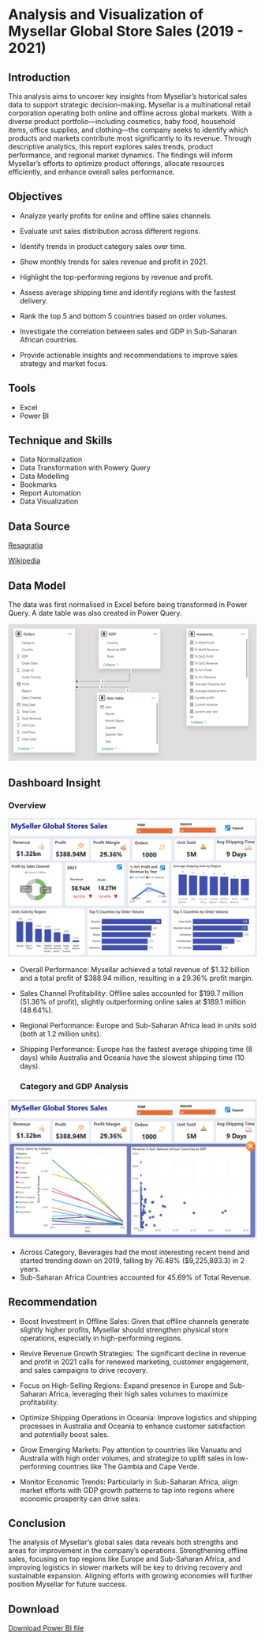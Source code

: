 # Analysis and Visualization of Mysellar Global Store Sales (2019 - 2021)

## Introduction
This analysis aims to uncover key insights from Mysellar’s historical sales data to support strategic decision-making. Mysellar is a multinational retail corporation operating both online and offline across global markets. With a diverse product portfolio—including cosmetics, baby food, household items, office supplies, and clothing—the company seeks to identify which products and markets contribute most significantly to its revenue.
Through descriptive analytics, this report explores sales trends, product performance, and regional market dynamics. The findings will inform Mysellar’s efforts to optimize product offerings, allocate resources efficiently, and enhance overall sales performance.

## Objectives 
- Analyze yearly profits for online and offline sales channels.

- Evaluate unit sales distribution across different regions.

- Identify trends in product category sales over time.

- Show monthly trends for sales revenue and profit in 2021.

- Highlight the top-performing regions by revenue and profit.

- Assess average shipping time and identify regions with the fastest delivery.

- Rank the top 5 and bottom 5 countries based on order volumes.

- Investigate the correlation between sales and GDP in Sub-Saharan African countries.

- Provide actionable insights and recommendations to improve sales strategy and market focus.

## Tools
- Excel
- Power BI
  
## Technique and Skills
- Data Normalization
- Data Transformation with Powery Query
- Data Modelling
- Bookmarks
- Report Automation
- Data Visualization
  
## Data Source
<a href = "https://resagratia.com/library/data-analytics-portfolio-and-capstone-project?"> Resagratia </a>

<a href = "https://en.wikipedia.org/wiki/List_of_African_countries_by_GDP_(nominal)"> Wikipedia </a>

## Data Model
The data was first normalised in Excel before being transformed in Power Query. A date table was also created in Power Query.

![Data Model](https://github.com/kyangchat-hosea/MySeller-Global-Store-Sales/blob/main/Images/MySeller%20Data%20Model.png)

## Dashboard Insight
### Overview 
![Overview dashboard](https://github.com/kyangchat-hosea/MySeller-Global-Store-Sales/blob/main/Images/MySeller%20Main.png)

- Overall Performance: Mysellar achieved a total revenue of $1.32 billion and a total profit of $388.94 million, resulting in a 29.36% profit margin.

- Sales Channel Profitability: Offline sales accounted for $199.7 million (51.36% of profit), slightly outperforming online sales at $189.1 million (48.64%).

- Regional Performance: Europe and Sub-Saharan Africa lead in units sold (both at 1.2 million units).

- Shipping Performance: Europe has the fastest average shipping time (8 days) while Australia and Oceania have the slowest shipping time (10 days).
  
  ### Category and GDP Analysis
![Category and GDP Analysis](https://github.com/kyangchat-hosea/MySeller-Global-Store-Sales/blob/main/Images/Myseller%20Category%20and%20GDP.png)

- Across Category, Beverages had the most interesting recent trend and started trending down on 2019, falling by 76.48% ($9,225,893.3) in 2 years.
- Sub-Saharan Africa Countries accounted for 45.69% of Total Revenue.

  
## Recommendation
- Boost Investment in Offline Sales: Given that offline channels generate slightly higher profits, Mysellar should strengthen physical store operations, especially in high-performing regions.

- Revive Revenue Growth Strategies: The significant decline in revenue and profit in 2021 calls for renewed marketing, customer engagement, and sales campaigns to drive recovery.

- Focus on High-Selling Regions: Expand presence in Europe and Sub-Saharan Africa, leveraging their high sales volumes to maximize profitability.

- Optimize Shipping Operations in Oceania: Improve logistics and shipping processes in Australia and Oceania to enhance customer satisfaction and potentially boost sales.

- Grow Emerging Markets: Pay attention to countries like Vanuatu and Australia with high order volumes, and strategize to uplift sales in low-performing countries like The Gambia and Cape Verde.

- Monitor Economic Trends: Particularly in Sub-Saharan Africa, align market efforts with GDP growth patterns to tap into regions where economic prosperity can drive sales.

## Conclusion

The analysis of Mysellar’s global sales data reveals both strengths and areas for improvement in the company’s operations. Strengthening offline sales, focusing on top regions like Europe and Sub-Saharan Africa, and improving logistics in slower markets will be key to driving recovery and sustainable expansion. Aligning efforts with growing economies will further position Mysellar for future success.

## Download
<a href = "https://github.com/kyangchat-hosea/MySeller-Global-Store-Sales/blob/main/Images/Kyangchat_Zachariah_MySeller_Global%20_Store_Sales%20_Project.pbix"> Download Power BI file </a>

